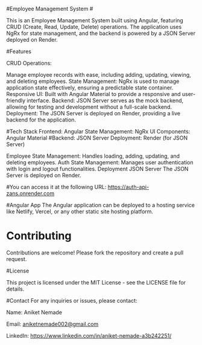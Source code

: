 
 #Employee Management System #





This is an Employee Management System built using Angular, featuring CRUD (Create, Read, Update, Delete) operations. 
The application uses NgRx for state management, and the backend is powered by a JSON Server deployed on Render.

#Features





CRUD Operations:

 Manage employee records with ease, including adding, updating, viewing, and deleting employees.
State Management: NgRx is used to manage application state effectively, ensuring a predictable state container.
Responsive UI: Built with Angular Material to provide a responsive and user-friendly interface.
Backend: JSON Server serves as the mock backend, allowing for testing and development without a full-scale backend.
Deployment: The JSON Server is deployed on Render, providing a live backend for the application.





#Tech Stack
Frontend: Angular
State Management: NgRx
UI Components: Angular Material
#Backend: JSON Server
Deployment: Render (for JSON Server)







Employee State Management: Handles loading, adding, updating, and deleting employees.
Auth State Management: Manages user authentication with login and logout functionalities.
Deployment
JSON Server
The JSON Server is deployed on Render. 





#You can access it at the following URL:
 https://auth-api-zans.onrender.com






#Angular App
The Angular application can be deployed to a hosting service like Netlify, Vercel, or any other static site hosting platform.



# Contributing
Contributions are welcome! Please fork the repository and create a pull request.

#License


This project is licensed under the MIT License - see the LICENSE file for details.




#Contact
For any inquiries or issues, please contact:





Name: Aniket Nemade





Email: aniketnemade002@gmail.com

LinkedIn: https://www.linkedin.com/in/aniket-nemade-a3b242251/

